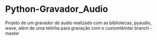 # Python-Gravador_Audio
Projeto de um gravador de áudio realizado com as bibliotecas, pyaudio, wave, além de uma telinha para gravação com o customtkinter
branch - master
